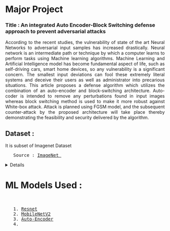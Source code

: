 # Major Project

<h3> Title : An integrated Auto Encoder-Block Switching defense approach to prevent adversarial attacks </h3>
<p align="justify"> According to the recent studies, the vulnerability of state of the art Neural Networks to adversarial input samples has increased drastically. Neural network is an intermediate path or technique by which a computer learns to perform tasks using Machine learning algorithms. Machine Learning and Artificial Intelligence model has become fundamental aspect of life, such as self-driving cars, smart home devices, so any vulnerability is a significant concern. The smallest input deviations can fool these extremely literal systems and deceive their users as well as administrator into precarious situations. This article proposes a defense algorithm which utilizes the combination of an auto-encoder and block-switching architecture. Auto-coder is intended to remove any perturbations found in input images whereas block switching method is used to make it more robust against White-box attack. Attack is planned using FGSM model, and the subsequent counter-attack by the proposed architecture will take place thereby demonstrating the feasibility and security delivered by the algorithm.</p>

<h2> Dataset :</h2> It is subset of Imagenet Dataset<br>
<pre>   Source : <a href="https://imagenet.stanford.edu/" >ImageNet </a></pre>
<details>
  <img src="Dataset/1.jpg" name="1.jpg">
  <img src="Dataset/45.jpg" name="45.jpg">
  <img src="Dataset/53.jpg" name="53.jpg">
<img src="Dataset/10.jpg" name="10.jpg">
</details>

# ML Models Used :
<br>
<pre>   1. <a href="https://www.tensorflow.org/api_docs/python/tf/keras/applications/resnet">Resnet</a>
   2. <a href="https://www.tensorflow.org/api_docs/python/tf/keras/applications/MobileNetV2">MobileNetV2</a>
   3. <a href="https://blog.keras.io/building-autoencoders-in-keras.html">Auto-Encoder</a>
   4. <a href="https://www.tensorflow.org/api_docs/python/tf/keras/applications/DenseNet121>DenseNet</a></pre>

